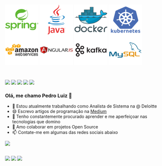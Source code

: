  <div style="display: inline_block"><br>
   <img align="center" height="100" width="110" src="https://github.com/devicons/devicon/blob/v2.14.0/icons/spring/spring-original-wordmark.svg" />
   <img align="center" height="100" width="110" src="https://github.com/devicons/devicon/blob/v2.14.0/icons/java/java-original-wordmark.svg" />
   <img align="center" height="100" width="110" src="https://github.com/devicons/devicon/blob/v2.14.0/icons/docker/docker-original-wordmark.svg" />
   <img align="center" height="100" width="110" src="https://github.com/devicons/devicon/blob/v2.14.0/icons/kubernetes/kubernetes-plain-wordmark.svg" />
   <img align="center" height="100" width="110" src="https://github.com/devicons/devicon/blob/v2.14.0/icons/amazonwebservices/amazonwebservices-original-wordmark.svg" />
   <img align="center" height="100" width="110" src="https://github.com/devicons/devicon/blob/v2.14.0/icons/angularjs/angularjs-original-wordmark.svg" />
   <img align="center" height="100" width="110" src="https://github.com/devicons/devicon/blob/v2.14.0/icons/apachekafka/apachekafka-original-wordmark.svg" />
   <img align="center" height="100" width="110" src="https://github.com/devicons/devicon/blob/v2.14.0/icons/mysql/mysql-original-wordmark.svg" />
</div>
 <br>
 <br>
 <p>
  <img src="http://views.whatilearened.today/views/github/pedroluiznogueira/views.svg"/> 
  <img src="https://img.shields.io/badge/Front End-Angular-f55247"/>
    <img src="https://img.shields.io/badge/Back End-Java-f55247"/>
<a href="https://github.com/pedroluiznogueira/"><img src="https://img.shields.io/github/followers/pedroluiznogueira?color=%234CC61E&label=GitHub%20Followers%20%3A"/></a>
    <a href="https://github.com/pedroluiznogueira?tab=repositories"><img src="https://badges.frapsoft.com/os/v2/open-source.svg?v=103"/></a></p>

### Olá, me chamo Pedro Luiz 👋

- 🔭 Estou atualmente trabalhando como Analista de Sistema na @ Deloitte 
- 😄 Escrevo artigos de programação na <a href="https://pedroluiznogueira.medium.com">Medium</a>
- 🌱 Tenho constantemente procurado aprender e me aperfeiçoar nas tecnologias que domino 
- 👯  Amo colaborar em projetos Open Source
- 📫 Contate-me em algumas das redes sociais abaixo

<div>
  <a href="https://github.com/pedroluiznogueira">
  <img height="180em" src="https://github-readme-stats.vercel.app/api?username=pedroluiznogueira&show_icons=true&theme=dark&include_all_commits=true&count_private=true"/>
</div>

 ## 
  
<div> 
  <a href="https://www.youtube.com/channel/UCkZt7LarlPLCt0GL4XVZwWQ" target="_blank"><img src="https://img.shields.io/badge/YouTube-FF0000?style=for-the-badge&logo=youtube&logoColor=white" target="_blank"></a>
  <a href = "mailto:peluiznogueiram@gmail.com"><img src="https://img.shields.io/badge/-Gmail-%23333?style=for-the-badge&logo=gmail&logoColor=white" target="_blank"></a>
  <a href="https://www.linkedin.com/in/pedroluiznogueira" target="_blank"><img src="https://img.shields.io/badge/-LinkedIn-%230077B5?style=for-the-badge&logo=linkedin&logoColor=white" target="_blank"></a> 
</div>
